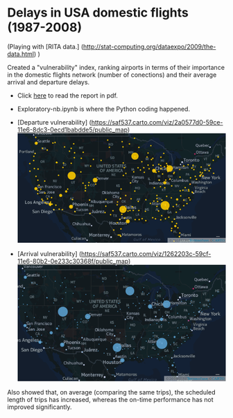 # Delays in USA domestic flights (1987-2008)
(Playing with [RITA data.] (http://stat-computing.org/dataexpo/2009/the-data.html) )

Created a "vulnerability" index, ranking airports in terms of their importance in the domestic flights network (number of conections) and their average arrival and departure delays.

* Click [here](https://github.com/sarangof/air-travel-USA/blob/master/report.pdf) to read the report in pdf.

* Exploratory-nb.ipynb is where the Python coding happened.

* [Departure vulnerability]
(https://saf537.carto.com/viz/2a0577d0-59ce-11e6-8dc3-0ecd1babdde5/public_map)
![alt text](https://github.com/sarangof/air-travel-USA/blob/master/plots/departure_vulnerability.png "Vulnerability in Continental USA (departures).")

* [Arrival vulnerability]
(https://saf537.carto.com/viz/1262203c-59cf-11e6-80b2-0e233c30368f/public_map)
![alt text](https://github.com/sarangof/air-travel-USA/blob/master/plots/arrival_vulnerability.png "Vulnerability index in Continental USA (arrivals).")

Also showed that, on average (comparing the same trips), the scheduled length of trips has increased, whereas the on-time performance has not improved significantly. 

